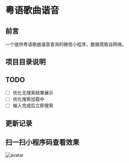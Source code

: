# 粤语歌曲谐音

## 前言

一个提供粤语歌曲谐音查询的微信小程序，数据爬取自网络。

## 项目目录说明

## TODO

- [ ] 优化无搜索结果展示 
- [ ] 优化搜索加载中 
- [ ] 输入完成后立即搜索 

## 更新记录

<!-- 2018.6.25 更新日志（0.1.3）
1.优化无搜索结果展示 
2.优化搜索加载中
3.输入完成后立即搜索 -->

## 扫一扫小程序码查看效果

![avatar](https://raw.githubusercontent.com/javion25/wx-app-yygqxy/dev/qrcode.jpg)



